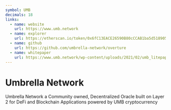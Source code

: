```yaml
---
symbol: UMB
decimals: 18
links:
  - name: website
    url: https://www.umb.network
  - name: explorer
    url: https://etherscan.io/token/0x6fC13EACE26590B80cCCAB1ba5d51890577D83B2
  - name: github
    url: https://github.com/umbrella-network/overture
  - name: whitepaper
    url: https://www.umb.network/wp-content/uploads/2021/02/umb_litepaper_design_v3.1.pdf
---
```


# Umbrella Network

Umbrella Network a Community owned, Decentralized Oracle built on Layer 2 for DeFi and Blockchain Applications powered by UMB cryptocurrency
